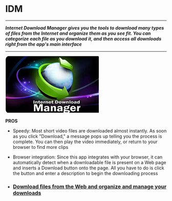 # IDM

___

***Internet Download Manager gives you the tools to download many types of files from the Internet and organize them as you see fit. You can categorize each file as you download it, and then access all downloads right from the app's main interface***

___

<img src="https://github.com/MarcusGrant88/IDM/blob/main/idm.png"/>

**PROS**

+  Speedy: Most short video files are downloaded almost instantly. As soon as you click "Download," a message pops up telling you the process is complete. You can then play the video immediately, or return to your browser to find more clips

+  Browser integration: Since this app integrates with your browser, it can automatically detect when a downloadable file is present on a Web page and inserts a Download button onto the page. All you have to do is click the button and enter a description to begin the downloading process

+  ### [Download files from the Web and organize and manage your downloads](https://www.bing.com/images/search?view=detailV2&ccid=W3%2bQQyND&id=3080FED7D7DE4AE854CA5868C9586DA2AACDE114&thid=OIP.W3-QQyNDdnpyrG5MZLKetQHaDt&mediaurl=https%3a%2f%2fed3s.com%2fwp-content%2fuploads%2finternet-download-manager-1.gif&cdnurl=https%3a%2f%2fth.bing.com%2fth%2fid%2fR.5b7f90432343767a72ac6e4c64b29eb5%3frik%3dFOHNqqJtWMloWA%26pid%3dImgRaw%26r%3d0&exph=500&expw=1000&q=internet+download+manager&simid=608053931143801534&FORM=IRPRST&ck=41DDA7FF256B192A4E3A56C1BC65F2C5&selectedIndex=14&itb=0)

